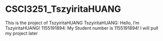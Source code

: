 # CSCI3251_TszyiritaHUANG
This is the project of TszyiritaHUANG
TszyiritaHUANG: Hello, I’m TszyiritaHUANG!
1155191894: My Student number is 1155191894!
I will pull my project later
